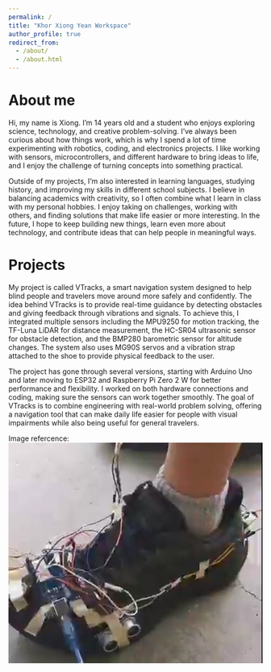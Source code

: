 ```yaml
---
permalink: /
title: "Khor Xiong Yean Workspace"
author_profile: true
redirect_from: 
  - /about/
  - /about.html
---
```


About me
======
Hi, my name is Xiong. I’m 14 years old and a student who enjoys exploring science, technology, and creative problem-solving. I’ve always been curious about how things work, which is why I spend a lot of time experimenting with robotics, coding, and electronics projects. I like working with sensors, microcontrollers, and different hardware to bring ideas to life, and I enjoy the challenge of turning concepts into something practical.

Outside of my projects, I’m also interested in learning languages, studying history, and improving my skills in different school subjects. I believe in balancing academics with creativity, so I often combine what I learn in class with my personal hobbies. I enjoy taking on challenges, working with others, and finding solutions that make life easier or more interesting. In the future, I hope to keep building new things, learn even more about technology, and contribute ideas that can help people in meaningful ways.

Projects
======
My project is called VTracks, a smart navigation system designed to help blind people and travelers move around more safely and confidently. The idea behind VTracks is to provide real-time guidance by detecting obstacles and giving feedback through vibrations and signals. To achieve this, I integrated multiple sensors including the MPU9250 for motion tracking, the TF-Luna LiDAR for distance measurement, the HC-SR04 ultrasonic sensor for obstacle detection, and the BMP280 barometric sensor for altitude changes. The system also uses MG90S servos and a vibration strap attached to the shoe to provide physical feedback to the user.

The project has gone through several versions, starting with Arduino Uno and later moving to ESP32 and Raspberry Pi Zero 2 W for better performance and flexibility. I worked on both hardware connections and coding, making sure the sensors can work together smoothly. The goal of VTracks is to combine engineering with real-world problem solving, offering a navigation tool that can make daily life easier for people with visual impairments while also being useful for general travelers.

Image refercence:
![Alt text](/images/image.png)
